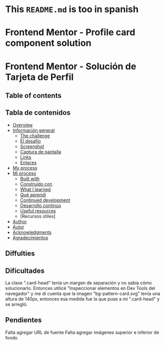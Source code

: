 # This `README.md` is too in spanish

# Frontend Mentor - Profile card component solution
# Frontend Mentor - Solución de Tarjeta de Perfil


## Table of contents
## Tabla de contenidos

- [Overview](#overview)
- [Información general](#informaciongeneral)
  - [The challenge](#the-challenge)
  - [El desafío](#el-desafio)
  - [Screenshot](#screenshot)
  - [Captura de pantalla](#capturapantalla)
  - [Links](#links)
  - [Enlaces](#enlaces)
- [My process](#my-process)
- [Mi proceso](#mi-proceso)
  - [Built with](#built-with)
  - [Construido con](#built-with)
  - [What I learned](#what-i-learned)
  - [Qué aprendí](#que-aprendi)
  - [Continued development](#continued-development)
  - [Desarrollo continuo](#desarrollo-continuo)
  - [Useful resources](#useful-resources)
  - [Recursos útiles]
- [Author](#author)
- [Autor](#autor)
- [Acknowledgments](#acknowledgments)
- [Agradecimientos](#agradecimientos)

## Diffulties
## Dificultades
La clase ".card-head" tenía un margen de separación y no sabía cómo solucionarlo.
Entonces utilicé "Inspeccionar elementos en Dev Tools del navegador" y me di cuenta que la imagen "bg-pattern-card.svg" tenía una altura de 140px, entonces esa medida fue la que puse a mi ".card-head" y se arregló.

## Pendientes
Falta agregar URL de fuente
Falta agregar imágenes superior e inferior de fondo